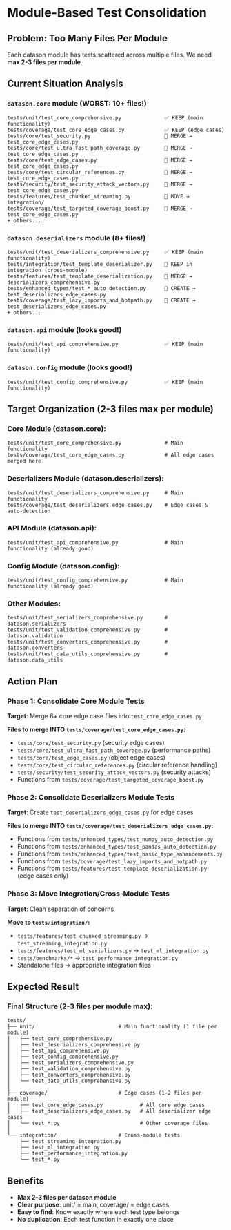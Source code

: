 # Module-Based Test Consolidation

## Problem: Too Many Files Per Module

Each datason module has tests scattered across multiple files. We need **max 2-3 files per module**.

## Current Situation Analysis

### `datason.core` module (WORST: 10+ files!)
```
tests/unit/test_core_comprehensive.py              ✅ KEEP (main functionality)
tests/coverage/test_core_edge_cases.py             ✅ KEEP (edge cases)
tests/core/test_security.py                        🔄 MERGE → test_core_edge_cases.py
tests/core/test_ultra_fast_path_coverage.py        🔄 MERGE → test_core_edge_cases.py
tests/core/test_edge_cases.py                      🔄 MERGE → test_core_edge_cases.py
tests/core/test_circular_references.py             🔄 MERGE → test_core_edge_cases.py
tests/security/test_security_attack_vectors.py     🔄 MERGE → test_core_edge_cases.py
tests/features/test_chunked_streaming.py           🔄 MOVE → integration/
tests/coverage/test_targeted_coverage_boost.py     🔄 MERGE → test_core_edge_cases.py
+ others...
```

### `datason.deserializers` module (8+ files!)
```
tests/unit/test_deserializers_comprehensive.py     ✅ KEEP (main functionality)
tests/integration/test_template_deserializer.py    🔄 KEEP in integration (cross-module)
tests/features/test_template_deserialization.py    🔄 MERGE → deserializers_comprehensive.py
tests/enhanced_types/test_*_auto_detection.py      🔄 CREATE → test_deserializers_edge_cases.py
tests/coverage/test_lazy_imports_and_hotpath.py    🔄 CREATE → test_deserializers_edge_cases.py
+ others...
```

### `datason.api` module (looks good!)
```
tests/unit/test_api_comprehensive.py               ✅ KEEP (main functionality)
```

### `datason.config` module (looks good!)
```
tests/unit/test_config_comprehensive.py            ✅ KEEP (main functionality)
```

## Target Organization (2-3 files max per module)

### Core Module (datason.core):
```
tests/unit/test_core_comprehensive.py              # Main functionality
tests/coverage/test_core_edge_cases.py             # All edge cases merged here
```

### Deserializers Module (datason.deserializers):
```
tests/unit/test_deserializers_comprehensive.py     # Main functionality  
tests/coverage/test_deserializers_edge_cases.py    # Edge cases & auto-detection
```

### API Module (datason.api):
```
tests/unit/test_api_comprehensive.py               # Main functionality (already good)
```

### Config Module (datason.config):
```
tests/unit/test_config_comprehensive.py            # Main functionality (already good)
```

### Other Modules:
```
tests/unit/test_serializers_comprehensive.py       # datason.serializers
tests/unit/test_validation_comprehensive.py        # datason.validation  
tests/unit/test_converters_comprehensive.py        # datason.converters
tests/unit/test_data_utils_comprehensive.py        # datason.data_utils
```

## Action Plan

### Phase 1: Consolidate Core Module Tests
**Target**: Merge 6+ core edge case files into `test_core_edge_cases.py`

**Files to merge INTO `tests/coverage/test_core_edge_cases.py`:**
- `tests/core/test_security.py` (security edge cases)
- `tests/core/test_ultra_fast_path_coverage.py` (performance paths)
- `tests/core/test_edge_cases.py` (object edge cases)
- `tests/core/test_circular_references.py` (circular reference handling)
- `tests/security/test_security_attack_vectors.py` (security attacks)
- Functions from `tests/coverage/test_targeted_coverage_boost.py`

### Phase 2: Consolidate Deserializers Module Tests
**Target**: Create `test_deserializers_edge_cases.py` for edge cases

**Files to merge INTO `tests/coverage/test_deserializers_edge_cases.py`:**
- Functions from `tests/enhanced_types/test_numpy_auto_detection.py`
- Functions from `tests/enhanced_types/test_pandas_auto_detection.py`
- Functions from `tests/enhanced_types/test_basic_type_enhancements.py`
- Functions from `tests/coverage/test_lazy_imports_and_hotpath.py`
- Functions from `tests/features/test_template_deserialization.py` (edge cases only)

### Phase 3: Move Integration/Cross-Module Tests
**Target**: Clean separation of concerns

**Move to `tests/integration/`:**
- `tests/features/test_chunked_streaming.py` → `test_streaming_integration.py`
- `tests/features/test_ml_serializers.py` → `test_ml_integration.py`
- `tests/benchmarks/*` → `test_performance_integration.py`
- Standalone files → appropriate integration files

## Expected Result

### Final Structure (2-3 files per module max):
```
tests/
├── unit/                           # Main functionality (1 file per module)
│   ├── test_core_comprehensive.py
│   ├── test_deserializers_comprehensive.py
│   ├── test_api_comprehensive.py
│   ├── test_config_comprehensive.py
│   ├── test_serializers_comprehensive.py
│   ├── test_validation_comprehensive.py
│   ├── test_converters_comprehensive.py
│   └── test_data_utils_comprehensive.py
│
├── coverage/                       # Edge cases (1-2 files per module)
│   ├── test_core_edge_cases.py            # All core edge cases
│   ├── test_deserializers_edge_cases.py   # All deserializer edge cases
│   └── test_*.py                          # Other coverage files
│
└── integration/                    # Cross-module tests
    ├── test_streaming_integration.py
    ├── test_ml_integration.py
    ├── test_performance_integration.py
    └── test_*.py
```

## Benefits
- **Max 2-3 files per datason module**
- **Clear purpose**: unit/ = main, coverage/ = edge cases
- **Easy to find**: Know exactly where each test type belongs
- **No duplication**: Each test function in exactly one place
